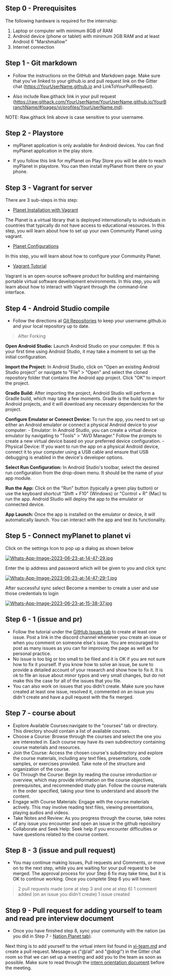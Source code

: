 ## Step 0 - Prerequisites

The following hardware is required for the internship:
1. Laptop or computer with minimum 8GB of RAM
2. Android device (phone or tablet) with minimum 2GB RAM and at least Android 6 "Marshmallow"
3. Internet connection

## Step 1 - Git markdown
- Follow the instructions on the GitHub and Markdown page. Make sure that you've linked to your github.io and pull request link on the Gitter chat (https://YourUserName.github.io and LinkToYourPullRequest).

- Also include Raw.githack link in your pull request (https://raw.githack.com/YourUserName/YourUserName.github.io/YourBranchName/#!pages/vi/profiles/YourUserName.md).

NOTE: Raw.githack link above is case sensitive to your username.

## Step 2 - Playstore
- myPlanet application is only available for Android devices. You can find myPlanet application in the play store.

- If you follow this link for myPlanet on Play Store you will be able to reach myPlanet in playstore. You can then install myPlanet from there on your phone.

## Step 3 - Vagrant for server
There are 3 sub-steps in this step:

* [Planet Installation with Vagrant](https://open-learning-exchange.github.io/#!./pages/vi/vi-planet-installation-vagrant.md)

 The Planet is a virtual library that is deployed internationally to individuals in countries that typically do not have access to educational resources. In this step, you will learn about how to set up your own Community Planet using vagrant.


* [Planet Configurations](https://open-learning-exchange.github.io/#!./pages/vi/vi-configurations-vagrant.md)

 In this step, you will learn about how to configure your Community Planet.

* [Vagrant Tutorial](https://open-learning-exchange.github.io/#!./pages/vi/vi-vagrant.md)

 Vagrant is an open-source software product for building and maintaining portable virtual software development environments. In this step, you will learn about how to interact with Vagrant through the command-line interface.


## Step 4 - Android Studio compile
- Follow the directions at [Git Repositories](https://open-learning-exchange.github.io/#!./pages/vi/vi-github-and-repositories.md) to keep your username.github.io and your local repository up to date.

> After Forking

**Open Android Studio:**
 Launch Android Studio on your computer. If this is your first time using Android Studio, it may take a moment to set up the initial configuration.

**Import the Project:**
 In Android Studio, click on "Open an existing Android Studio project" or navigate to "File" > "Open" and select the cloned repository folder that contains the Android app project. Click "OK" to import the project.

**Gradle Build:**
 After importing the project, Android Studio will perform a Gradle build, which may take a few moments. Gradle is the build system for Android projects, and it will download any necessary dependencies for the project.

**Configure Emulator or Connect Device:**
 To run the app, you need to set up either an Android emulator or connect a physical Android device to your computer:
    - Emulator: In Android Studio, you can create a virtual device emulator by navigating to "Tools" > "AVD Manager." Follow the prompts to create a new virtual device based on your preferred device configuration.
    - Physical Device: If you want to run the app on a physical Android device, connect it to your computer using a USB cable and ensure that USB debugging is enabled in the device's developer options.

**Select Run Configuration:**
 In Android Studio's toolbar, select the desired run configuration from the drop-down menu. It should be the name of your app module. 

**Run the App:** 
 Click on the "Run" button (typically a green play button) or use the keyboard shortcut "Shift + F10" (Windows) or "Control + R" (Mac) to run the app. Android Studio will deploy the app to the emulator or connected device. 

**App Launch:**
 Once the app is installed on the emulator or device, it will automatically launch. You can interact with the app and test its functionality.

## Step 5 - Connect myPlanet to planet vi
 Click on the settings Icon to pop up a dialog as shown below 

 [![Whats-App-Image-2023-06-23-at-14-47-29.jpg](https://i.postimg.cc/rFN6zmh6/Whats-App-Image-2023-06-23-at-14-47-29.jpg)](https://postimg.cc/N5FCzgqb)

 Enter the ip address and password which will be given to you and click sync

 [![Whats-App-Image-2023-06-23-at-14-47-29-1.jpg](https://i.postimg.cc/7Zz2SF2y/Whats-App-Image-2023-06-23-at-14-47-29-1.jpg)](https://postimg.cc/yDVxHrjf)

 After successful sync select Become a member to create a user and use those credentials to login

 [![Whats-App-Image-2023-06-23-at-15-38-37.jpg](https://i.postimg.cc/RVB5MfLQ/Whats-App-Image-2023-06-23-at-15-38-37.jpg)](https://postimg.cc/SjDtdn5J)

 ## Step 6 - 1 (issue and pr)

* Follow the tutorial under the [GitHub Issues tab](https://open-learning-exchange.github.io/#!./pages/vi/vi-github-issues.md) to create at least one issue. Post a link in the discord channel whenever you create an issue or when you comment on someone else's issue. You are encouraged to post as many issues as you can for improving the page as well as for personal practice. 
* No issue is too big or too small to be filed and it is OK if you are not sure how to fix it yourself. If you know how to solve an issue, be sure to provide a detailed account of your research and show how to fix it. It is ok to file an issue about minor typos and very small changes, but do not make this the case for all of the issues that you file. 
* You can also work on issues that you didn't create. Make sure you have created at least one issue, resolved it, commented on an issue you didn't create and have a pull request with the fix merged. 

## Step 7 - course about
* Explore Available Courses:navigate to the "courses" tab or directory. This directory should contain a list of available courses. 
* Choose a Course: Browse through the courses and select the one you are interested in. Each course may have its own subdirectory containing course materials and resources. 
* Join the Course: Access the chosen course's subdirectory and explore the course materials, including any text files, presentations, code samples, or exercises provided. Take note of the structure and organization of the course. 
* Go Through the Course: Begin by reading the course introduction or overview, which may provide information on the course objectives, prerequisites, and recommended study plan. Follow the course materials in the order specified, taking your time to understand and absorb the content. 
* Engage with Course Materials: Engage with the course materials actively. This may involve reading text files, viewing presentations, playing audios and videos.
* Take Notes and Review: As you progress through the course, take notes of any issue you encounter and open an issue in the github repository
* Collaborate and Seek Help: Seek help if you encounter difficulties or have questions related to the course content.

## Step 8 - 3 (issue and pull request)
* You may continue making Issues, Pull requests and Comments, or move on to the next step, while you are waiting for your pull request to be merged. The approval process for your Step 6 fix may take time, but it is OK to continue working. 
Once you complete Step 6 you will have:
> 2 pull requests made (one at step 3 and one at step 6)
> 1 comment added (on an issue you didn't create) 
> 1 issue created

## Step 9 - Pull request for adding yourself to team and read pre interview document
* Once you have finished step 8, sync your community with the nation (as you did in Step 7 - [Nation Planet tab](https://open-learning-exchange.github.io/#!./pages/vi/vi-nation.md)).

Next thing is to add yourself to the virtual intern list found in [vi-team.md](https://open-learning-exchange.github.io/#!./pages/vi/vi-team.md) and create a pull request. Message us ("@/all" and "@dogi") in the Gitter chat room so that we can set up a meeting and add you to the team as soon as possible.
Make sure to read through the [intern orientation document](https://open-learning-exchange.github.io/#!./pages/robots/rbts-intern-orientation.md) before the meeting.